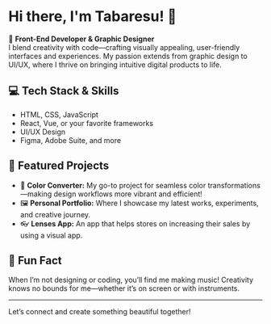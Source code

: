 # Hi there, I'm Tabaresu! 👋

🎨 **Front-End Developer & Graphic Designer**  
I blend creativity with code—crafting visually appealing, user-friendly interfaces and experiences. My passion extends from graphic design to UI/UX, where I thrive on bringing intuitive digital products to life.

## 💻 Tech Stack & Skills

- HTML, CSS, JavaScript
- React, Vue, or your favorite frameworks
- UI/UX Design
- Figma, Adobe Suite, and more

## 🚀 Featured Projects

- 🎨 **Color Converter:** My go-to project for seamless color transformations—making design workflows more vibrant and efficient!
- 🖼️ **Personal Portfolio:** Where I showcase my latest works, experiments, and creative journey.
- 👓 **Lenses App:** An app that helps stores on increasing their sales by using a visual app.

## 🎵 Fun Fact

When I’m not designing or coding, you’ll find me making music! Creativity knows no bounds for me—whether it’s on screen or with instruments.

---

Let’s connect and create something beautiful together!
